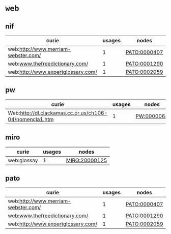 # `web`

## nif

| curie                               |   usages | nodes                                                       |
|-------------------------------------|----------|-------------------------------------------------------------|
| web:http://www.merriam-webster.com/ |        1 | [PATO:0000407](http://purl.obolibrary.org/obo/PATO_0000407) |
| web:www.thefreedictionary.com/      |        1 | [PATO:0001290](http://purl.obolibrary.org/obo/PATO_0001290) |
| web:http://www.expertglossary.com/  |        1 | [PATO:0002059](http://purl.obolibrary.org/obo/PATO_0002059) |

## pw

| curie                                                   |   usages | nodes                                                   |
|---------------------------------------------------------|----------|---------------------------------------------------------|
| Web:http://dl.clackamas.cc.or.us/ch106-04/nomencla1.htm |        1 | [PW:0000064](http://purl.obolibrary.org/obo/PW_0000064) |

## miro

| curie       |   usages | nodes                                                         |
|-------------|----------|---------------------------------------------------------------|
| web:glossay |        1 | [MIRO:20000125](http://purl.obolibrary.org/obo/MIRO_20000125) |

## pato

| curie                               |   usages | nodes                                                       |
|-------------------------------------|----------|-------------------------------------------------------------|
| web:http://www.merriam-webster.com/ |        1 | [PATO:0000407](http://purl.obolibrary.org/obo/PATO_0000407) |
| web:www.thefreedictionary.com/      |        1 | [PATO:0001290](http://purl.obolibrary.org/obo/PATO_0001290) |
| web:http://www.expertglossary.com/  |        1 | [PATO:0002059](http://purl.obolibrary.org/obo/PATO_0002059) |

